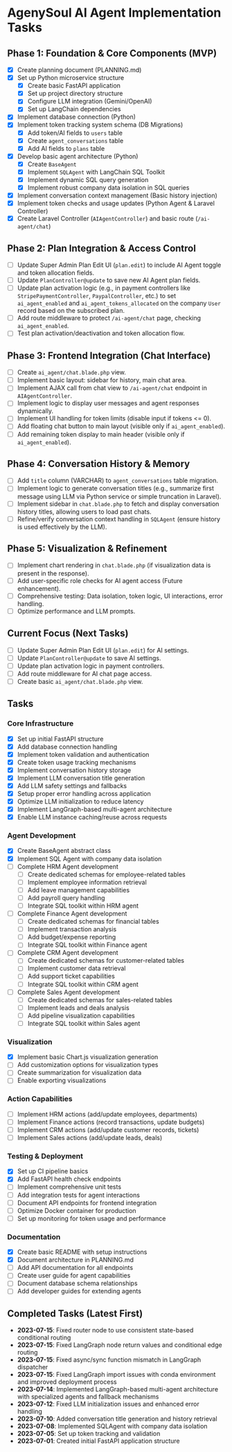 # AgenySoul AI Agent Implementation Tasks

## Phase 1: Foundation & Core Components (MVP)
- [x] Create planning document (PLANNING.md)
- [x] Set up Python microservice structure
  - [x] Create basic FastAPI application
  - [x] Set up project directory structure
  - [x] Configure LLM integration (Gemini/OpenAI)
  - [x] Set up LangChain dependencies
- [x] Implement database connection (Python)
- [x] Implement token tracking system schema (DB Migrations)
  - [x] Add token/AI fields to `users` table
  - [x] Create `agent_conversations` table
  - [x] Add AI fields to `plans` table
- [x] Develop basic agent architecture (Python)
  - [x] Create `BaseAgent`
  - [x] Implement `SQLAgent` with LangChain SQL Toolkit
  - [x] Implement dynamic SQL query generation
  - [x] Implement robust company data isolation in SQL queries
- [x] Implement conversation context management (Basic history injection)
- [x] Implement token checks and usage updates (Python Agent & Laravel Controller)
- [x] Create Laravel Controller (`AIAgentController`) and basic route (`/ai-agent/chat`)

## Phase 2: Plan Integration & Access Control
- [ ] Update Super Admin Plan Edit UI (`plan.edit`) to include AI Agent toggle and token allocation fields.
- [ ] Update `PlanController@update` to save new AI Agent plan fields.
- [ ] Update plan activation logic (e.g., in payment controllers like `StripePaymentController`, `PaypalController`, etc.) to set `ai_agent_enabled` and `ai_agent_tokens_allocated` on the company `User` record based on the subscribed plan.
- [ ] Add route middleware to protect `/ai-agent/chat` page, checking `ai_agent_enabled`.
- [ ] Test plan activation/deactivation and token allocation flow.

## Phase 3: Frontend Integration (Chat Interface)
- [ ] Create `ai_agent/chat.blade.php` view.
- [ ] Implement basic layout: sidebar for history, main chat area.
- [ ] Implement AJAX call from chat view to `/ai-agent/chat` endpoint in `AIAgentController`.
- [ ] Implement logic to display user messages and agent responses dynamically.
- [ ] Implement UI handling for token limits (disable input if tokens <= 0).
- [ ] Add floating chat button to main layout (visible only if `ai_agent_enabled`).
- [ ] Add remaining token display to main header (visible only if `ai_agent_enabled`).

## Phase 4: Conversation History & Memory
- [ ] Add `title` column (VARCHAR) to `agent_conversations` table migration.
- [ ] Implement logic to generate conversation titles (e.g., summarize first message using LLM via Python service or simple truncation in Laravel).
- [ ] Implement sidebar in `chat.blade.php` to fetch and display conversation history titles, allowing users to load past chats.
- [ ] Refine/verify conversation context handling in `SQLAgent` (ensure history is used effectively by the LLM).

## Phase 5: Visualization & Refinement
- [ ] Implement chart rendering in `chat.blade.php` (if visualization data is present in the response).
- [ ] Add user-specific role checks for AI agent access (Future enhancement).
- [ ] Comprehensive testing: Data isolation, token logic, UI interactions, error handling.
- [ ] Optimize performance and LLM prompts.

## Current Focus (Next Tasks)
- [ ] Update Super Admin Plan Edit UI (`plan.edit`) for AI settings.
- [ ] Update `PlanController@update` to save AI settings.
- [ ] Update plan activation logic in payment controllers.
- [ ] Add route middleware for AI chat page access.
- [ ] Create basic `ai_agent/chat.blade.php` view.

## Tasks

### Core Infrastructure

- [x] Set up initial FastAPI structure
- [x] Add database connection handling
- [x] Implement token validation and authentication
- [x] Create token usage tracking mechanisms
- [x] Implement conversation history storage
- [x] Implement LLM conversation title generation
- [x] Add LLM safety settings and fallbacks
- [x] Setup proper error handling across application
- [x] Optimize LLM initialization to reduce latency
- [x] Implement LangGraph-based multi-agent architecture
- [x] Enable LLM instance caching/reuse across requests

### Agent Development

- [x] Create BaseAgent abstract class
- [x] Implement SQL Agent with company data isolation
- [ ] Complete HRM Agent development
  - [ ] Create dedicated schemas for employee-related tables
  - [ ] Implement employee information retrieval
  - [ ] Add leave management capabilities
  - [ ] Add payroll query handling
  - [ ] Integrate SQL toolkit within HRM agent
- [ ] Complete Finance Agent development
  - [ ] Create dedicated schemas for financial tables
  - [ ] Implement transaction analysis
  - [ ] Add budget/expense reporting
  - [ ] Integrate SQL toolkit within Finance agent
- [ ] Complete CRM Agent development
  - [ ] Create dedicated schemas for customer-related tables
  - [ ] Implement customer data retrieval
  - [ ] Add support ticket capabilities
  - [ ] Integrate SQL toolkit within CRM agent
- [ ] Complete Sales Agent development
  - [ ] Create dedicated schemas for sales-related tables
  - [ ] Implement leads and deals analysis
  - [ ] Add pipeline visualization capabilities
  - [ ] Integrate SQL toolkit within Sales agent

### Visualization

- [x] Implement basic Chart.js visualization generation
- [ ] Add customization options for visualization types
- [ ] Create summarization for visualization data
- [ ] Enable exporting visualizations

### Action Capabilities

- [ ] Implement HRM actions (add/update employees, departments)
- [ ] Implement Finance actions (record transactions, update budgets)
- [ ] Implement CRM actions (add/update customer records, tickets)
- [ ] Implement Sales actions (add/update leads, deals)

### Testing & Deployment

- [x] Set up CI pipeline basics
- [x] Add FastAPI health check endpoints
- [ ] Implement comprehensive unit tests
- [ ] Add integration tests for agent interactions
- [ ] Document API endpoints for frontend integration
- [ ] Optimize Docker container for production
- [ ] Set up monitoring for token usage and performance

### Documentation

- [x] Create basic README with setup instructions
- [x] Document architecture in PLANNING.md
- [ ] Add API documentation for all endpoints
- [ ] Create user guide for agent capabilities
- [ ] Document database schema relationships
- [ ] Add developer guides for extending agents

## Completed Tasks (Latest First)

- **2023-07-15**: Fixed router node to use consistent state-based conditional routing
- **2023-07-15**: Fixed LangGraph node return values and conditional edge routing
- **2023-07-15**: Fixed async/sync function mismatch in LangGraph dispatcher
- **2023-07-15**: Fixed LangGraph import issues with conda environment and improved deployment process
- **2023-07-14**: Implemented LangGraph-based multi-agent architecture with specialized agents and fallback mechanisms
- **2023-07-12**: Fixed LLM initialization issues and enhanced error handling
- **2023-07-10**: Added conversation title generation and history retrieval
- **2023-07-08**: Implemented SQLAgent with company data isolation
- **2023-07-05**: Set up token tracking and validation
- **2023-07-01**: Created initial FastAPI application structure
